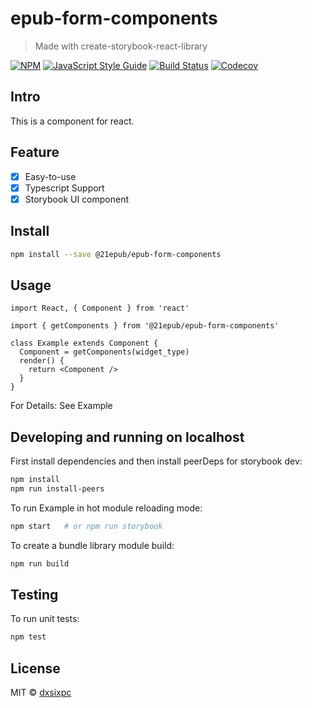 # epub-form-components

> Made with create-storybook-react-library

[![NPM](https://img.shields.io/npm/v/epub-form-components.svg)](https://www.npmjs.com/package/epub-form-components) [![JavaScript Style Guide](https://img.shields.io/badge/code_style-standard-brightgreen.svg)](https://standardjs.com) [![Build Status](https://img.shields.io/travis/com/dxsixpc/epub-form-components)](https://travis-ci.com/github/dxsixpc/epub-form-components) [![Codecov](https://img.shields.io/codecov/c/github/dxsixpc/epub-form-components)](https://codecov.io/gh/dxsixpc/epub-form-components)

## Intro

This is a component for react.

## Feature

- [x] Easy-to-use
- [x] Typescript Support
- [x] Storybook UI component

## Install

```bash
npm install --save @21epub/epub-form-components
```

## Usage

```tsx
import React, { Component } from 'react'

import { getComponents } from '@21epub/epub-form-components'

class Example extends Component {
  Component = getComponents(widget_type)
  render() {
    return <Component />
  }
}
```

For Details: See Example

## Developing and running on localhost

First install dependencies and then install peerDeps for storybook dev:

```sh
npm install
npm run install-peers
```

To run Example in hot module reloading mode:

```sh
npm start   # or npm run storybook
```

To create a bundle library module build:

```sh
npm run build
```

## Testing

To run unit tests:

```sh
npm test
```

## License

MIT © [dxsixpc](https://github.com/dxsixpc)
